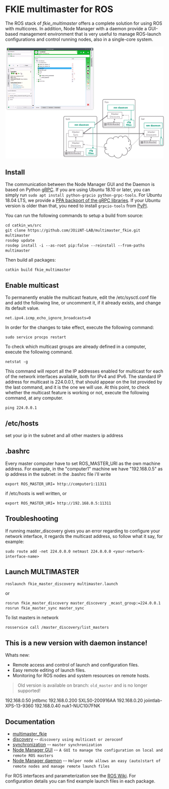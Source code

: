# FKIE multimaster for ROS

The ROS stack of *fkie_multimaster* offers a complete solution for using ROS with multicores.
In addition, Node Manager with a daemon provide a GUI-based management environment that is very useful to manage ROS-launch configurations and control running nodes, also in a single-core system.

![multimaster overview](multimaster_overview.png)


## Install

The communication between the Node Manager GUI and the Daemon is based on Python [gRPC](https://grpc.io/). If you are using Ubuntu 18.10 or later, you can simply run `sudo apt install python-grpcio python-grpc-tools`. For Ubuntu 18.04 LTS, we provide a [PPA backport of the gRPC libraries](https://launchpad.net/~roehling/+archive/ubuntu/grpc). If your Ubuntu version is older than that, you need to install `grpcio-tools` from [PyPI](https://pypi.org/project/grpcio-tools/).

You can run the following commands to setup a build from source:

```
cd catkin_ws/src
git clone https://github.com/JOiiNT-LAB/multimaster_fkie.git multimaster
rosdep update
rosdep install -i --as-root pip:false --reinstall --from-paths multimaster
```

Then build all packages:
```
catkin build fkie_multimaster
```
## Enable multicast
To permanently enable the multicast feature, edit the /etc/sysctl.conf file and add the following line, or uncomment it, if it already exists, and change its default value.
```
net.ipv4.icmp_echo_ignore_broadcasts=0
```
In order for the changes to take effect, execute the following command:
```
sudo service procps restart
```
To check which multicast groups are already defined in a computer, execute the following
command.
```
netstat -g
```
This command will report all the IP addresses enabled for multicast for each of the network
interfaces available, both for IPv4 and IPv6. The standard IP address for multicast is 224.0.0.1,
that should appear on the list provided by the last command, and it is the one we will use.
At this point, to check whether the multicast feature is working or not, execute the following
command, at any computer.

```
ping 224.0.0.1
```

## /etc/hosts
set your ip in the subnet and all other masters ip address

## .bashrc
Every master computer have to set ROS_MASTER_URI as the own machine address.
For example, in the "computer1" machine we have "192.168.0.5" as ip address in the subnet:
in the .bashrc file i'll write
```
export ROS_MASTER_URI= http://computer1:11311
```
if /etc/hosts is well written, or
```
export ROS_MASTER_URI= http://192.168.0.5:11311
```

## Troubleshooting

If running master_discovery gives you an error regarding to configure your network interface, it regards the multicast address, so follow what it say, for example:

```
sudo route add -net 224.0.0.0 netmast 224.0.0.0 <your-network-interface-name>
```

## Launch MULTIMASTER

```
roslaunch fkie_master_discovery multimaster.launch
```
or

```
rosrun fkie_master_discovery master_discovery _mcast_group:=224.0.0.1
rosrun fkie_master_sync master_sync
```

To list masters in network
```
rosservice call /master_discovery/list_masters
```


## This is a new version with daemon instance!

Whats new:

 * Remote access and control of launch and configuration files.
 * Easy remote editing of launch files.
 * Monitoring for ROS nodes and system resources on remote hosts.

> Old version is available on branch: `old_master` and is no longer supported!

192.168.0.50	jntlbmc
192.168.0.200	SXLS0-200916AA
192.168.0.20	joiintlab-XPS-13-9360
192.168.0.40	nuk1-NUC10i7FNK



## Documentation

* [multimaster\_fkie](http://fkie.github.io/multimaster_fkie)
* [discovery](http://fkie.github.io/multimaster_fkie/master_discovery.html) -- `discovery using multicast or zeroconf`
* [synchronization](http://fkie.github.io/multimaster_fkie/master_sync.html) -- `master synchronization`
* [Node Manager GUI](http://fkie.github.io/multimaster_fkie/node_manager.html) -- `A GUI to manage the configuration on local and remote ROS masters`
* [Node Manager daemon](http://fkie.github.io/multimaster_fkie/node_manager_daemon.html) -- `Helper node allows an easy (auto)start of remote nodes and manage remote launch files`

For ROS interfaces and parameterization see the [ROS Wiki](http://www.ros.org/wiki/multimaster_fkie). For configuration details you can find example launch files in each package.

